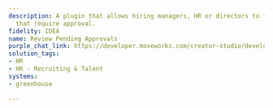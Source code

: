 ```yaml
---
description: A plugin that allows hiring managers, HR or directors to fetch job requisitions
  that require approval.
fidelity: IDEA
name: Review Pending Approvals
purple_chat_link: https://developer.moveworks.com/creator-studio/developer-tools/purple-chat/?conversation=%7B%22startTimestamp%22%3A%2211%3A43+AM%22%2C%22messages%22%3A%5B%7B%22parts%22%3A%5B%7B%22richText%22%3A%22Are+there+any+job+requisitions+waiting+for+my+approval%3F%22%7D%5D%2C%22role%22%3A%22user%22%7D%2C%7B%22parts%22%3A%5B%7B%22richText%22%3A%22Checking+for+pending+job+requisitions...%22%7D%2C%7B%22richText%22%3A%22%F0%9F%94%8D+I+found+%3Cb%3E2+job+requisitions%3C%2Fb%3E+that+need+your+approval%3A%22%7D%2C%7B%22richText%22%3A%221%EF%B8%8F%E2%83%A3+%3Cb%3ESoftware+Engineer%3C%2Fb%3E+%E2%80%93+Requested+by+%3Cb%3EJohn+Doe%3C%2Fb%3E+on+%3Cb%3EFeb+15%2C+2025%3C%2Fb%3E%22%7D%2C%7B%22richText%22%3A%22%3Cul%3E%5Cn++%3Cli%3E%3Cb%3EDepartment%3A%3C%2Fb%3E+Engineering%3C%2Fli%3E%5Cn++%3Cli%3E%3Cb%3EStatus%3A%3C%2Fb%3E+Pending+Approval%3C%2Fli%3E%5Cn++%3Cli%3E%3Cb%3EReason%3A%3C%2Fb%3E+New+team+expansion%3C%2Fli%3E%5Cn%3C%2Ful%3E%22%7D%2C%7B%22richText%22%3A%222%EF%B8%8F%E2%83%A3+%3Cb%3EProduct+Manager%3C%2Fb%3E+%E2%80%93+Requested+by+%3Cb%3EJane+Smith%3C%2Fb%3E+on+%3Cb%3EFeb+14%2C+2025%3C%2Fb%3E%22%7D%2C%7B%22richText%22%3A%22%3Cul%3E%5Cn++%3Cli%3E%3Cb%3EDepartment%3A%3C%2Fb%3E+Product+Management%3C%2Fli%3E%5Cn++%3Cli%3E%3Cb%3EStatus%3A%3C%2Fb%3E+Pending+Approval%3C%2Fli%3E%5Cn++%3Cli%3E%3Cb%3EReason%3A%3C%2Fb%3E+Backfill+for+a+departing+employee%3C%2Fli%3E%5Cn%3C%2Ful%3E%22%7D%2C%7B%22richText%22%3A%22Would+you+like+to+%3Cb%3Eview+details%3C%2Fb%3E%2C+%3Cb%3Eapprove%3C%2Fb%3E%2C+or+%3Cb%3Ereject%3C%2Fb%3E+any+requisition%3F%22%7D%2C%7B%22buttons%22%3A%5B%7B%22buttonText%22%3A%22View+Details%22%2C%22style%22%3A%22outlined%22%7D%2C%7B%22buttonText%22%3A%22Approve%22%2C%22style%22%3A%22filled%22%7D%2C%7B%22buttonText%22%3A%22Reject%22%2C%22style%22%3A%22outlined%22%7D%5D%7D%5D%2C%22role%22%3A%22assistant%22%7D%5D%7D
solution_tags:
- HR
- HR - Recruiting & Talent
systems:
- greenhouse

---
```

